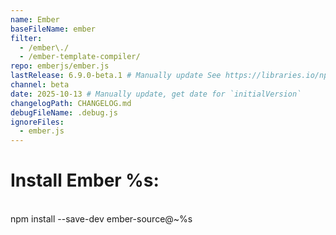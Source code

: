 ```yaml
---
name: Ember
baseFileName: ember
filter:
  - /ember\./
  - /ember-template-compiler/
repo: emberjs/ember.js
lastRelease: 6.9.0-beta.1 # Manually update See https://libraries.io/npm/ember-source throughout
channel: beta
date: 2025-10-13 # Manually update, get date for `initialVersion`
changelogPath: CHANGELOG.md
debugFileName: .debug.js
ignoreFiles:
  - ember.js
---
```


# Install Ember %s:

<br>
npm install --save-dev ember-source@~%s
